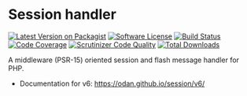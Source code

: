 # Session handler

[![Latest Version on Packagist](https://img.shields.io/github/release/odan/session.svg)](https://github.com/odan/session/releases)
[![Software License](https://img.shields.io/badge/license-MIT-brightgreen.svg)](LICENSE)
[![Build Status](https://github.com/odan/session/workflows/build/badge.svg)](https://github.com/odan/session/actions)
[![Code Coverage](https://scrutinizer-ci.com/g/odan/session/badges/coverage.png?b=master)](https://scrutinizer-ci.com/g/odan/session/?branch=master)
[![Scrutinizer Code Quality](https://scrutinizer-ci.com/g/odan/session/badges/quality-score.png?b=master)](https://scrutinizer-ci.com/g/odan/session/?branch=master)
[![Total Downloads](https://img.shields.io/packagist/dt/odan/session.svg)](https://packagist.org/packages/odan/session/stats)

A middleware (PSR-15) oriented session and flash message handler for PHP.

* Documentation for v6: <https://odan.github.io/session/v6/>

